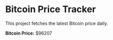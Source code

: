 # Bitcoin Price Tracker

This project fetches the latest Bitcoin price daily.

**Bitcoin Price:** $96207
